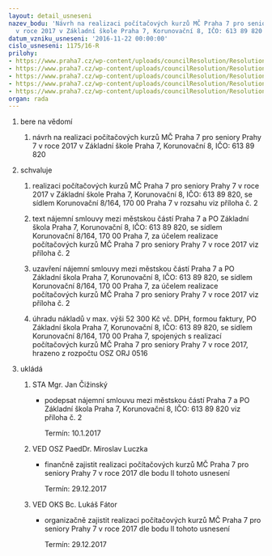```yaml
---
layout: detail_usneseni
nazev_bodu: 'Návrh na realizaci počítačových kurzů MČ Praha 7 pro seniory Prahy 7
  v roce 2017 v Základní škole Praha 7, Korunovační 8, IČO: 613 89 820'
datum_vzniku_usneseni: '2016-11-22 00:00:00'
cislo_usneseni: 1175/16-R
prilohy:
- https://www.praha7.cz/wp-content/uploads/councilResolution/Resolutions/28384/export/D_pc_kurzy_pro_seniory_2017_V~136864.doc
- https://www.praha7.cz/wp-content/uploads/councilResolution/Resolutions/28384/export/najemni_smlouva_2017_korunovacni_pc_kurzy_A~136862.doc
- https://www.praha7.cz/wp-content/uploads/councilResolution/Resolutions/28384/export/RS_Korunovacni_PC_2016~136861.pdf
- https://www.praha7.cz/wp-content/uploads/councilResolution/Resolutions/28384/export/DPH_Korunovacni_PC_2016~136860.pdf
- https://www.praha7.cz/wp-content/uploads/councilResolution/Resolutions/28384/export/export~297305.pdf
organ: rada
---
```

<ol class="urzList_view" id="urzList">
<li id="" class="urzClass1"><span name="1">bere na vědomí</span> 
<ol class="urzOlClass">
<li id="" class="urzClass2" style="TEXT-ALIGN: left"><span><p>návrh na realizaci počítačových kurzů MČ Praha 7 pro seniory Prahy 7 v roce 2017 v Základní škole Praha 7, Korunovační 8, IČO: 613 89 820</p></span></li></ol></li>
<li id="" class="urzClass1"><span name="24">schvaluje</span> 
<ol class="urzOlClass">
<li id="" class="urzClass2" style="TEXT-ALIGN: left"><span><p>realizaci počítačových kurzů MČ Praha 7 pro seniory Prahy 7 v roce 2017 v Základní škole Praha 7, Korunovační 8, IČO: 613 89 820, se sídlem Korunovační 8/164, 170 00 Praha 7 v rozsahu viz příloha č. 2<br></p></span></li>
<li id="" class="urzClass2" style="TEXT-ALIGN: left"><span><p>text nájemní smlouvy mezi městskou částí Praha 7 a PO Základní škola Praha 7, Korunovační 8, IČO: 613 89 820, se sídlem Korunovační 8/164, 170 00 Praha 7, za účelem realizace počítačových kurzů MČ Praha 7 pro seniory Prahy 7 v roce 2017 viz příloha č. 2</p></span></li>
<li id="" class="urzClass2" style="TEXT-ALIGN: left"><span><p>uzavření nájemní smlouvy mezi městskou částí Praha 7 a PO Základní škola Praha 7, Korunovační 8, IČO: 613 89 820, se sídlem Korunovační 8/164, 170 00 Praha 7, za účelem realizace počítačových kurzů MČ Praha 7 pro seniory Prahy 7 v roce 2017 viz příloha č. 2</p></span></li>
<li id="" class="urzClass2" style="TEXT-ALIGN: left"><span><p>úhradu nákladů v max. výši 52 300 Kč vč. DPH, formou faktury, PO Základní škola Praha 7, Korunovační 8, IČO: 613 89 820, se sídlem Korunovační 8/164, 170 00 Praha 7, spojených s realizací počítačových kurzů MČ Praha 7 pro seniory Prahy 7 v roce 2017, hrazeno z rozpočtu OSZ ORJ 0516</p></span></li></ol></li><li class="urzClass1" id="urzUkoly"><span name="1">ukládá</span><ol class="urzOlClass"><li class="urzClass2"><span><p>STA Mgr. Jan Čižinský</p></span><ul class="urzUlClass"><li class="urzClass3"><span><p>podepsat nájemní smlouvu mezi městskou částí Praha 7 a PO Základní škola Praha 7, Korunovační 8, IČO: 613 89 820 viz příloha č. 2</p></span><span class="urzUkolTermin">  Termín:&nbsp;10.1.2017</span></li></ul></li><li class="urzClass2"><span><p>VED OSZ PaedDr. Miroslav Luczka</p></span><ul class="urzUlClass"><li class="urzClass3"><span><p>finančně zajistit realizaci počítačových kurzů MČ Praha 7 pro seniory Prahy 7 v roce 2017 dle bodu II tohoto usnesení</p></span><span class="urzUkolTermin">  Termín:&nbsp;29.12.2017</span></li></ul></li><li class="urzClass2"><span><p>VED OKS Bc. Lukáš Fátor</p></span><ul class="urzUlClass"><li class="urzClass3"><span><p>organizačně zajistit realizaci počítačových kurzů MČ Praha 7 pro seniory Prahy 7 v roce 2017 dle bodu II tohoto usnesení</p></span><span class="urzUkolTermin">  Termín:&nbsp;29.12.2017</span></li></ul></li></ol></li>
</ol>